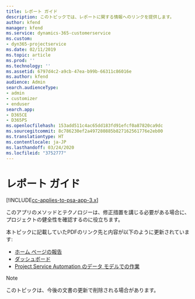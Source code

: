 ```yaml
---
title: レポート ガイド
description: このトピックでは、レポートに関する情報へのリンクを提供します。
author: kfend
manager: kfend
ms.service: dynamics-365-customerservice
ms.custom:
- dyn365-projectservice
ms.date: 02/11/2019
ms.topic: article
ms.prod: ''
ms.technology: ''
ms.assetid: 6797d4c2-a9cb-47ea-b99b-66311c86016e
ms.author: kfend
audience: Admin
search.audienceType:
- admin
- customizer
- enduser
search.app:
- D365CE
- D365PS
ms.openlocfilehash: 153add511c4ac65dd183fd91efcf0a87820ca9dc
ms.sourcegitcommit: 8c786230ef2a497280885b827162561776e2eb00
ms.translationtype: HT
ms.contentlocale: ja-JP
ms.lasthandoff: 03/24/2020
ms.locfileid: "3752777"
---
```

# <a name="reporting-guide"></a>レポート ガイド

[!INCLUDE[cc-applies-to-psa-app-3.x](../../includes/cc-applies-to-psa-app-3x.md)]

このアプリのメソッドとテクノロジーは、修正措置を講じる必要がある場合に、プロジェクトの健全性を確認するのに役立ちます。 

本トピックに記載していたPDFのリンク先と内容が以下のように更新されています:

- [ホーム ページの報告](../reports-reporting-dynamics-365-project-service.md)
- [ダッシュボード](../reports-dashboards.md)
- [Project Service Automation のデータ モデルでの作業](../reports-working-project-service-data-model.md)

> [!NOTE]
> このトピックは、今後の文書の更新で削除される場合があります。 
